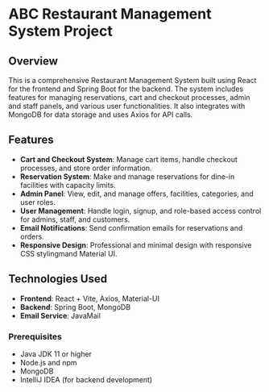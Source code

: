 # ABC Restaurant Management System Project

## Overview

This is a comprehensive Restaurant Management System built using React for the frontend and Spring Boot for the backend. The system includes features for managing reservations, cart and checkout processes, admin and staff panels, and various user functionalities. It also integrates with MongoDB for data storage and uses Axios for API calls.

## Features

- **Cart and Checkout System**: Manage cart items, handle checkout processes, and store order information.
- **Reservation System**: Make and manage reservations for dine-in facilities with capacity limits.
- **Admin Panel**: View, edit, and manage offers, facilities, categories, and user roles.
- **User Management**: Handle login, signup, and role-based access control for admins, staff, and customers.
- **Email Notifications**: Send confirmation emails for reservations and orders.
- **Responsive Design**: Professional and minimal design with responsive CSS stylingmand Material UI.

## Technologies Used

- **Frontend**: React + Vite, Axios, Material-UI
- **Backend**: Spring Boot, MongoDB
- **Email Service**: JavaMail


### Prerequisites

- Java JDK 11 or higher
- Node.js and npm
- MongoDB
- IntelliJ IDEA (for backend development)

